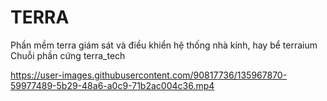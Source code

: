 # TERRA
Phần mềm terra giám sát và điều khiển hệ thống nhà kính, hay bể terraium
Chuỗi phần cứng terra_tech

https://user-images.githubusercontent.com/90817736/135967870-59977489-5b29-48a6-a0c9-71b2ac004c36.mp4

